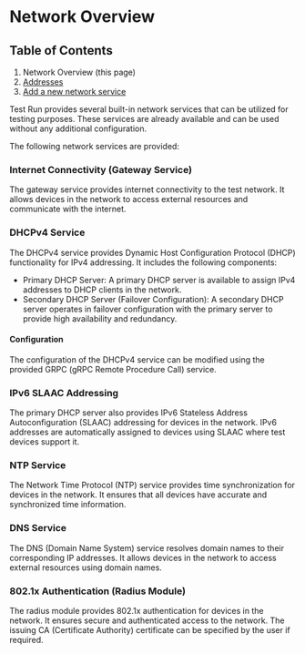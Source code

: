 # Network Overview

## Table of Contents
1) Network Overview (this page)
2) [Addresses](addresses.md)
3) [Add a new network service](add_new_service.md)

Test Run provides several built-in network services that can be utilized for testing purposes. These services are already available and can be used without any additional configuration. 

The following network services are provided:

### Internet Connectivity (Gateway Service)

The gateway service provides internet connectivity to the test network. It allows devices in the network to access external resources and communicate with the internet.

### DHCPv4 Service

The DHCPv4 service provides Dynamic Host Configuration Protocol (DHCP) functionality for IPv4 addressing. It includes the following components:

- Primary DHCP Server: A primary DHCP server is available to assign IPv4 addresses to DHCP clients in the network.
- Secondary DHCP Server (Failover Configuration): A secondary DHCP server operates in failover configuration with the primary server to provide high availability and redundancy.

#### Configuration

The configuration of the DHCPv4 service can be modified using the provided GRPC (gRPC Remote Procedure Call) service.

### IPv6 SLAAC Addressing

The primary DHCP server also provides IPv6 Stateless Address Autoconfiguration (SLAAC) addressing for devices in the network. IPv6 addresses are automatically assigned to devices using SLAAC where test devices support it.

### NTP Service

The Network Time Protocol (NTP) service provides time synchronization for devices in the network. It ensures that all devices have accurate and synchronized time information.

### DNS Service

The DNS (Domain Name System) service resolves domain names to their corresponding IP addresses. It allows devices in the network to access external resources using domain names.

### 802.1x Authentication (Radius Module)

The radius module provides 802.1x authentication for devices in the network. It ensures secure and authenticated access to the network. The issuing CA (Certificate Authority) certificate can be specified by the user if required.